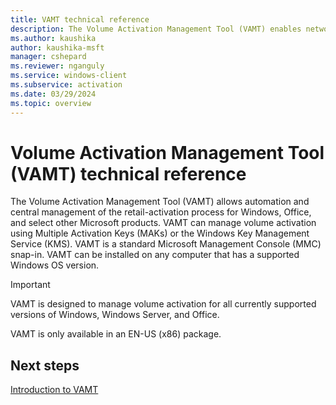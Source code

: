 ```yaml
---
title: VAMT technical reference
description: The Volume Activation Management Tool (VAMT) enables network administrators to automate and centrally manage volume activation and retail activation.
ms.author: kaushika
author: kaushika-msft
manager: cshepard
ms.reviewer: nganguly
ms.service: windows-client
ms.subservice: activation
ms.date: 03/29/2024
ms.topic: overview
---
```


# Volume Activation Management Tool (VAMT) technical reference

The Volume Activation Management Tool (VAMT) allows automation and central management of the retail-activation process for Windows, Office, and select other Microsoft products. VAMT can manage volume activation using Multiple Activation Keys (MAKs) or the Windows Key Management Service (KMS). VAMT is a standard Microsoft Management Console (MMC) snap-in. VAMT can be installed on any computer that has a supported Windows OS version.

> [!IMPORTANT]
>
> VAMT is designed to manage volume activation for all currently supported versions of Windows, Windows Server, and Office.

VAMT is only available in an EN-US (x86) package.

## Next steps

[Introduction to VAMT](introduction-vamt.md)
